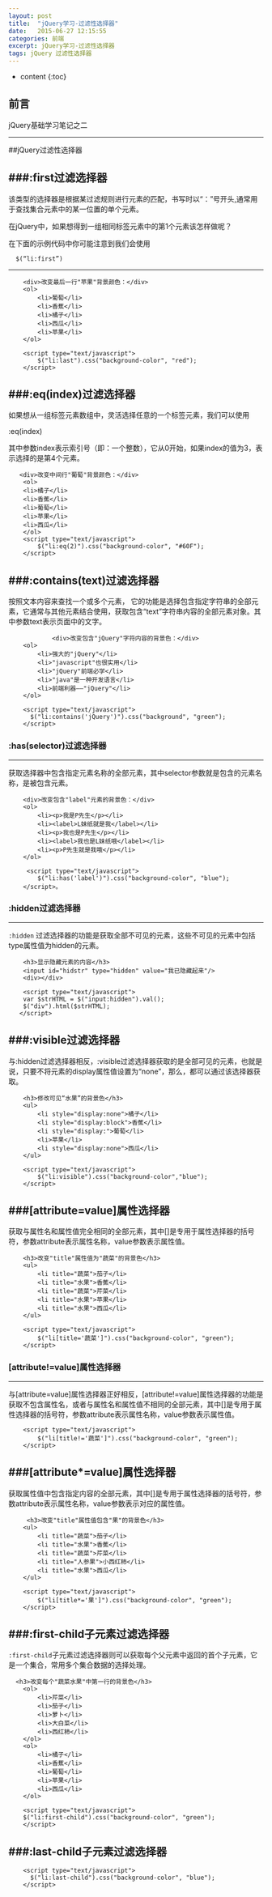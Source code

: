 ```yaml
---
layout: post
title:  "jQuery学习-过滤性选择器"
date:   2015-06-27 12:15:55
categories: 前端
excerpt: jQuery学习-过滤性选择器
tags: jQuery 过滤性选择器
---
```


* content
{:toc}


## 前言

jQuery基础学习笔记之二

---

##jQuery过滤性选择器


###:first过滤选择器
---  
该类型的选择器是根据某过滤规则进行元素的匹配，书写时以“：”号开头,通常用于查找集合元素中的某一位置的单个元素。

在jQuery中，如果想得到一组相同标签元素中的第1个元素该怎样做呢？

在下面的示例代码中你可能注意到我们会使用

      $(“li:first”)

----------

        <div>改变最后一行"苹果"背景颜色：</div>
        <ol>
            <li>葡萄</li>
            <li>香蕉</li>
            <li>橘子</li>
            <li>西瓜</li>
            <li>苹果</li>
        </ol>
        
        <script type="text/javascript">
            $("li:last").css("background-color", "red");
        </script>


###:eq(index)过滤选择器
---
如果想从一组标签元素数组中，灵活选择任意的一个标签元素，我们可以使用

:eq(index)

其中参数index表示索引号（即：一个整数），它从0开始，如果index的值为3，表示选择的是第4个元素。
   
       <div>改变中间行"葡萄"背景颜色：</div>
        <ol>
        <li>橘子</li>
        <li>香蕉</li>
        <li>葡萄</li>
        <li>苹果</li>
        <li>西瓜</li>
        </ol>       
        <script type="text/javascript">
            $("li:eq(2)").css("background-color", "#60F");
        </script>

###:contains(text)过滤选择器
---
   按照文本内容来查找一个或多个元素， 它的功能是选择包含指定字符串的全部元素，它通常与其他元素结合使用，获取包含“text”字符串内容的全部元素对象。其中参数text表示页面中的文字。

                <div>改变包含"jQuery"字符内容的背景色：</div>
        <ol>
            <li>强大的"jQuery"</li>
            <li>"javascript"也很实用</li>
            <li>"jQuery"前端必学</li>
            <li>"java"是一种开发语言</li>
            <li>前端利器——"jQuery"</li>
        </ol>
        
        <script type="text/javascript">
          $("li:contains('jQuery')").css("background", "green");
        </script>

### :has(selector)过滤选择器
---    
获取选择器中包含指定元素名称的全部元素，其中selector参数就是包含的元素名称，是被包含元素。   

        <div>改变包含"label"元素的背景色：</div>
        <ol>
            <li><p>我是P先生</p></li>
            <li><label>L妹纸就是我</label></li>
            <li><p>我也是P先生</p></li>
            <li><label>我也是L妹纸哦</label></li>
            <li><p>P先生就是我哦</p></li>
        </ol>
        
         <script type="text/javascript">
            $("li:has('label')").css("background-color", "blue");
        </script>。

### :hidden过滤选择器
--- 
`:hidden` 过滤选择器的功能是获取全部不可见的元素，这些不可见的元素中包括type属性值为hidden的元素。

        <h3>显示隐藏元素的内容</h3>
        <input id="hidstr" type="hidden" value="我已隐藏起来"/>
        <div></div>
        
        <script type="text/javascript">
        var $strHTML = $("input:hidden").val();
        $("div").html($strHTML);
       </script>

###:visible过滤选择器
---
与:hidden过滤选择器相反，:visible过滤选择器获取的是全部可见的元素，也就是说，只要不将元素的display属性值设置为“none”，那么，都可以通过该选择器获取。

        <h3>修改可见“水果”的背景色</h3>
        <ul>
            <li style="display:none">橘子</li>
            <li style="display:block">香蕉</li>
            <li style="display:">葡萄</li>
            <li>苹果</li>
            <li style="display:none">西瓜</li>
        </ul>
        
        <script type="text/javascript">
            $("li:visible").css("background-color","blue");
        </script>

###[attribute=value]属性选择器
---
获取与属性名和属性值完全相同的全部元素，其中[]是专用于属性选择器的括号符，参数attribute表示属性名称，value参数表示属性值。

        <h3>改变"title"属性值为"蔬菜"的背景色</h3>
        <ul>
            <li title="蔬菜">茄子</li>
            <li title="水果">香蕉</li>
            <li title="蔬菜">芹菜</li>
            <li title="水果">苹果</li>
            <li title="水果">西瓜</li>
        </ul>
        
        <script type="text/javascript">
            $("li[title='蔬菜']").css("background-color", "green");
        </script>

### [attribute!=value]属性选择器
---
与[attribute=value]属性选择器正好相反，[attribute!=value]属性选择器的功能是获取不包含属性名，或者与属性名和属性值不相同的全部元素，其中[]是专用于属性选择器的括号符，参数attribute表示属性名称，value参数表示属性值。

        <script type="text/javascript">
            $("li[title!='蔬菜']").css("background-color", "green");
        </script>

###[attribute*=value]属性选择器
--- 
获取属性值中包含指定内容的全部元素，其中[]是专用于属性选择器的括号符，参数attribute表示属性名称，value参数表示对应的属性值。

         <h3>改变"title"属性值包含"果"的背景色</h3>
        <ul>
            <li title="蔬菜">茄子</li>
            <li title="水果">香蕉</li>
            <li title="蔬菜">芹菜</li>
            <li title="人参果">小西红柿</li>
            <li title="水果">西瓜</li>
        </ul>
        
        <script type="text/javascript">
            $("li[title*='果']").css("background-color", "green");
        </script>
###:first-child子元素过滤选择器
--- 
`:first-child`子元素过滤选择器则可以获取每个父元素中返回的首个子元素，它是一个集合，常用多个集合数据的选择处理。

      <h3>改变每个"蔬菜水果"中第一行的背景色</h3>
        <ol>
            <li>芹菜</li>
            <li>茄子</li>
            <li>萝卜</li>
            <li>大白菜</li>
            <li>西红柿</li>
        </ol>
        <ol>
            <li>橘子</li>
            <li>香蕉</li>
            <li>葡萄</li>
            <li>苹果</li>
            <li>西瓜</li>
        </ol>
        
        <script type="text/javascript">
        $("li:first-child").css("background-color", "green");
        </script>

###:last-child子元素过滤选择器
--- 
        <script type="text/javascript">
          $("li:last-child").css("background-color", "blue");
        </script>
